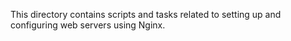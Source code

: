 This directory contains scripts and tasks related to setting up and configuring web servers using Nginx.
